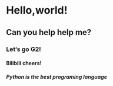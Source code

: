 # Hello,world!
##  Can you help help me?
###  Let‘s go G2!
####  Bilibili cheers!
#####  Python is the best programing language
